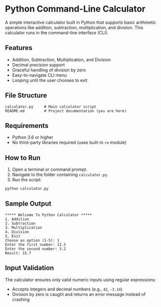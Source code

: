 # Python Command-Line Calculator

A simple interactive calculator built in Python that supports basic arithmetic operations like addition, subtraction, multiplication, and division. This calculator runs in the command-line interface (CLI).

## Features

- Addition, Subtraction, Multiplication, and Division  
- Decimal precision support  
- Graceful handling of division by zero  
- Easy-to-navigate CLI menu  
- Looping until the user chooses to exit  

## File Structure

```
calculator.py     # Main calculator script  
README.md         # Project documentation (you are here)  
```

## Requirements

- Python 3.6 or higher  
- No third-party libraries required (uses built-in `re` module)

## How to Run

1. Open a terminal or command prompt.  
2. Navigate to the folder containing `calculator.py`.  
3. Run the script:

```bash
python calculator.py
```

## Sample Output

```
***** Welcome To Python Calculator *****
1. Addition
2. Subtraction
3. Multiplication
4. Division
5. Exit
Choose an option (1-5): 1
Enter the first number: 12.5
Enter the second number: 3.2
Result: 15.7
```

## Input Validation

The calculator ensures only valid numeric inputs using regular expressions:

- Accepts integers and decimal numbers (e.g., `42`, `-3.14`)  
- Division by zero is caught and returns an error message instead of crashing